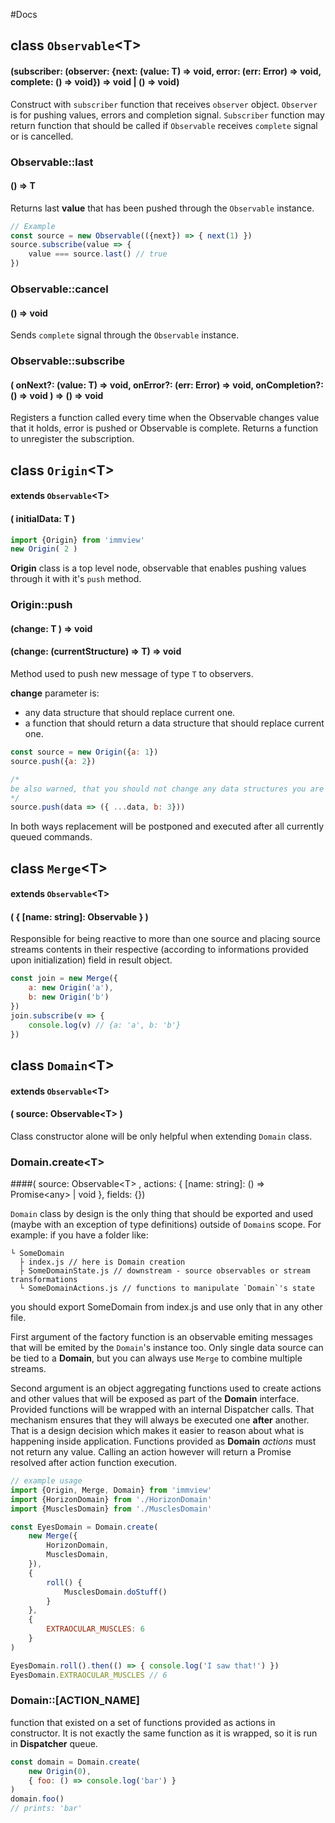 #Docs

## class `Observable`&lt;T&gt;
#### (subscriber: (observer: {next: (value: T) => void, error: (err: Error) => void, complete: () => void}) => void | () => void)
Construct with `subscriber` function that receives `observer` object. `Observer` is for pushing values, errors and completion signal.
`Subscriber` function may return function that should be called if `Observable` receives `complete` signal or is cancelled.

### Observable::last
#### () => T
Returns last **value** that has been pushed through the `Observable` instance.

```javascript
// Example
const source = new Observable(({next}) => { next(1) })
source.subscribe(value => {
    value === source.last() // true
})
```

### Observable::cancel
#### () => void
Sends `complete` signal through the `Observable` instance.

### Observable::subscribe
#### ( onNext?: (value: T) => void, onError?: (err: Error) => void, onCompletion?: () => void ) => () => void
Registers a function called every time when the Observable changes value that it holds, error is pushed or Observable is complete.
Returns a function to unregister the subscription.


## class `Origin`&lt;T&gt;
#### extends `Observable`&lt;T&gt;
#### ( initialData: T )
```javascript
import {Origin} from 'immview'
new Origin( 2 )
```
**Origin** class is a top level node, observable that enables pushing values through it with it's `push` method.

### Origin::push
#### (change: T ) => void
#### (change: (currentStructure) => T) => void

Method used to push new message of type `T` to observers.

**change** parameter is:

- any data structure that should replace current one.
- a function that should return a data structure that should replace current one.

```javascript
const source = new Origin({a: 1})
source.push({a: 2})

/*
be also warned, that you should not change any data structures you are given inside these functions
*/
source.push(data => ({ ...data, b: 3}))
```

In both ways replacement will be postponed and executed after all currently queued commands.

## class `Merge`&lt;T&gt;
#### extends `Observable`&lt;T&gt;
#### ( { [name: string]: Observable } )
Responsible for being reactive to more than one source and placing source streams contents in their respective (according to informations provided upon initialization) field in result object.

```javascript
const join = new Merge({
	a: new Origin('a'),
	b: new Origin('b')
})
join.subscribe(v => {
    console.log(v) // {a: 'a', b: 'b'}
})
```

## class `Domain`&lt;T&gt;
#### extends `Observable`&lt;T&gt;
#### ( source: Observable&lt;T&gt; )

Class constructor alone will be only helpful when extending `Domain` class.

### Domain.create&lt;T&gt;
####( source: Observable&lt;T&gt; , actions: { [name: string]: () => Promise&lt;any&gt; | void }, fields: {})

`Domain` class by design is the only thing that should be exported and used (maybe with an exception of type definitions) outside of `Domain`s scope.
For example: if you have a folder like:
```
└ SomeDomain
  ├ index.js // here is Domain creation
  ├ SomeDomainState.js // downstream - source observables or stream transformations
  └ SomeDomainActions.js // functions to manipulate `Domain`'s state
```
you should export SomeDomain from index.js and use only that in any other file.

First argument of the factory function is an observable emiting messages that will be emited by the `Domain`'s instance too.
Only single data source can be tied to a **Domain**, but you can always use `Merge` to combine multiple streams.

Second argument is an object aggregating functions used to create actions and other values that will be exposed as part of the **Domain** interface.
Provided functions will be wrapped with an internal Dispatcher calls. That mechanism ensures that they will always be executed one **after** another. That is a design decision which makes it easier to reason about what is happening inside application.
Functions provided as **Domain** *actions* must not return any value.
Calling an action however will return a Promise resolved after action function execution.

```javascript
// example usage
import {Origin, Merge, Domain} from 'immview'
import {HorizonDomain} from './HorizonDomain'
import {MusclesDomain} from './MusclesDomain'

const EyesDomain = Domain.create(
	new Merge({
		HorizonDomain,
		MusclesDomain,
	}),
	{
		roll() {
			MusclesDomain.doStuff()
		}
	},
	{
		EXTRAOCULAR_MUSCLES: 6
	}
)

EyesDomain.roll().then(() => { console.log('I saw that!') })
EyesDomain.EXTRAOCULAR_MUSCLES // 6
```

### Domain::[ACTION_NAME]
function that existed on a set of functions provided as actions in constructor. It is not exactly the same function as it is wrapped, so it is run in **Dispatcher** queue.

```javascript
const domain = Domain.create(
	new Origin(0),
	{ foo: () => console.log('bar') }
)
domain.foo()
// prints: 'bar'
```
